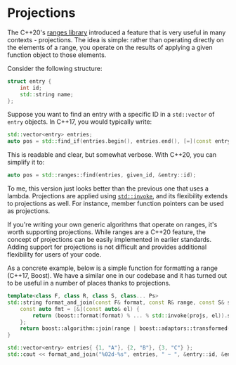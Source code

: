 Projections
===========

The C++20's [ranges library](https://en.cppreference.com/w/cpp/ranges) introduced a feature that is very useful in many contexts - projections. The idea is simple: rather than operating directly on the elements of a range, you operate on the results of applying a given function object to those elements.

Consider the following structure:
```cpp
struct entry {
    int id;
    std::string name;
};
```

Suppose you want to find an entry with a specific ID in a `std::vector` of `entry` objects. In C++17, you would typically write:
```cpp
std::vector<entry> entries;
auto pos = std::find_if(entries.begin(), entries.end(), [=](const entry& e) { return e.id == given_id; });
```

This is readable and clear, but somewhat verbose. With C++20, you can simplify it to:
```cpp
auto pos = std::ranges::find(entries, given_id, &entry::id);
```

To me, this version just looks better than the previous one that uses a lambda. Projections are applied using [`std::invoke`](https://en.cppreference.com/w/cpp/utility/functional/invoke), and its flexibility extends to projections as well. For instance, member function pointers can be used as projections.

If you're writing your own generic algorithms that operate on ranges, it's worth supporting projections. While ranges are a C++20 feature, the concept of projections can be easily implemented in earlier standards. Adding support for projections is not difficult and provides additional flexibility for users of your code.

As a concrete example, below is a simple function for formatting a range (C++17, Boost). We have a similar one in our codebase and it has turned out to be useful in a number of places thanks to projections.
```cpp
template<class F, class R, class S, class... Ps>
std::string format_and_join(const F& format, const R& range, const S& separator, Ps... projs) {
    const auto fmt = [&](const auto& el) {
        return (boost::format(format) % ... % std::invoke(projs, el)).str();
    };
    return boost::algorithm::join(range | boost::adaptors::transformed(fmt), separator);
}

std::vector<entry> entries{ {1, "A"}, {2, "B"}, {3, "C"} };
std::cout << format_and_join("%02d-%s", entries, " ~ ", &entry::id, &entry::name);  // prints: "01-A ~ 02-B ~ 03-C"
```
